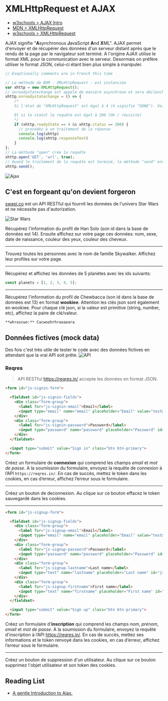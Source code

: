 # XMLHttpRequest et AJAX

+ [w3schools > AJAX Intro](https://www.w3schools.com/js/js_ajax_intro.asp)
+ [MDN > XMLHttpRequest](https://developer.mozilla.org/en-US/docs/Web/API/XMLHttpRequest)
+ [w3schools > XMLHttpRequest](https://www.w3schools.com/xml/xml_http.asp)

AJAX signifie "**A**synchronous **J**avaScript **A**nd **X**ML".
AJAX permet d'envoyer et de récupérer des données d'un serveur distant après que le rendu de la page par le navigateur soit terminé.
A l'origine AJAX utilise le format XML pour la communication avec le serveur. Desormais on préfère utiliser le format JSON, celui-ci étant bien plus simple à manipuler.


```js
// Exeptionally comments are in French this time

// La méthode de BOM - XMLHttpRequest - est instanciée
var xhttp = new XMLHttpRequest();
// onreadystatechange est appelé de manière asynchrone et sera déclenché à chaque changement du statut de l'objet "XMLHttpRequest" (comme un écouteur d'événement)
xhttp.onreadystatechange = () => {
    /*
    Si l'état de "XMLHttpRequest" est égal à 4 (4 signifie "DONE"). Voir tous les statuts: https://developer.mozilla.org/en-US/docs/Web/API/XMLHttpRequest/readyState

    Et si le statut la requête est égal à 200 (Ok / réussite)
    */
    if (xhttp.readyState == 4 && xhttp.status == 200) {
      // procédez à un traitement de la réponse 
      console.log(xhttp)
      console.log(xhttp.responseText)
    }
};
// La méthode "open" crée la requête
xhttp.open('GET', 'url', true);
// Quand le traitement de la requête est terminé, la méthode "send" envoie la requête
xhttp.send();
```

![Ajax](https://i.ibb.co/CK86F0R/ajax.gif)

## C'est en forgeant qu'on devient forgeron

[swapi.co](https://swapi.co/documentation) est un API RESTful qui fournit les données de l'univers Star Wars et ne nécessite pas d'autorization.

![Star Wars](http://www.commitstrip.com/wp-content/uploads/2015/12/Strip-Star-wars-650-final.jpg)

Récupérez l'information du profil de Han Solo (son id dans la base de données est 14).
Ensuite affichez sur votre page ces données: nom, sexe, date de naissance, couleur des yeux, couleur des cheveux.

---

Trouvez toutes les personnes avec le nom de famille Skywalker. Affichez leur profiles sur votre page.

---

Récupérez et affichez les données de 5 planètes avec les ids suivants:

```js
const planets = [1, 2, 3, 4, 5];
```

---

Récupérez l'information du profil de Chewbacca (son id dans la base de données est 13) en format **wookiee**.
Attention les clés json sont également en wookiee. 
Pour chaque clé json, si la valeur est primitive (string, number, etc), affichez la paire de clé/valeur.

```
**whrascwo:** Cacwoohrhraoaoara
```

## Données fictives (mock data)

Des fois c'est très utile de tester le code avec des données fictives en attendant que la vrai API soit prête. 
![API](http://www.commitstrip.com/wp-content/uploads/2013/07/Strips-Unknown-error-600-final.jpg)

### Reqres

> API RESTful https://reqres.in/ accepte les données en format JSON.

```html
<form id="js-signin-form">

  <fieldset id="js-signin-fields">
    <div class="form-group">
      <label for="js-signin-email">Email</label>
      <input type="email" name="email" placeholder="Email" value="test@ynov.com" id="js-signin-email" class="form-control">
    </div>
    <div class="form-group">
      <label for="js-signin-password">Password</label>
      <input type="password" name="password" placeholder="Password" id="js-signin-password" value="qwerty" class="form-control">
    </div>
  </fieldset>

  <input type="submit" value="Sign in" class="btn btn-primary">
</form>
```

Créez un formulaire de **connexion** qui comprend les champs *email* et *mot de passe*. A la soumission du formulaire, envoyez la requête de connexion à l’API `https://reqres.in/`. En cas de succès, mettez le token dans les cookies, en cas d’erreur, affichez l’erreur sous le formulaire.

---

Créez un bouton de deconnexion. Au clique sur ce bouton effacez le token sauvegardé dans les cookies.

---

```html
<form id="js-signup-form">

  <fieldset id="js-signup-fields">
    <div class="form-group">
      <label for="js-signup-email">Email</label>
      <input type="email" name="email" placeholder="Email" value="test@ynov.com" id="js-signup-email" class="form-control">
    </div>
    <div class="form-group">
      <label for="js-signup-password">Password</label>
      <input type="password" name="password" placeholder="Password" id="js-signup-password" value="qwerty" class="form-control">
    </div>
    <div class="form-group">
      <label for="js-signup-lastname">Last name</label>
      <input type="text" name="lastname" placeholder="Last name" id="js-signup-lastname" value="Besson" class="form-control">
    </div>
    <div class="form-group">
      <label for="js-signup-firstname">First name</label>
      <input type="text" name="firstname" placeholder="First name" id="js-signup-firstname" value="Luc" class="form-control">
    </div>
  </fieldset>

  <input type="submit" value="Sign up" class="btn btn-primary">
</form>
```

Créez un formulaire d'**inscription** qui comprend les champs *nom*, *prénom*, *email* et *mot de passe*. A la soumission du formulaire, envoyez la requête d'inscription à l’API https://reqres.in/. En cas de succès, mettez ses informations et le token renvoyé dans les cookies, en cas d’erreur, affichez l’erreur sous le formulaire.

---

Créez un bouton de suppression d'un utilisateur. Au clique sur ce bouton supprimez l'objet utilisateur et son token des cookies.

## Reading List

+ [A gentle Introduction to Ajax.](https://codeburst.io/a-gentle-introduction-to-ajax-1e88e3db4e79)